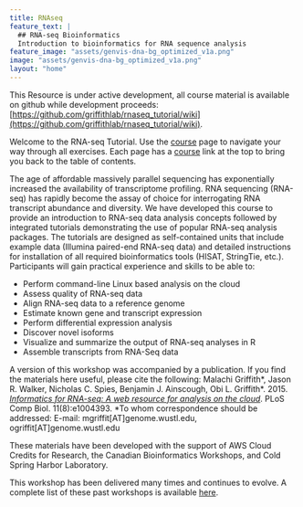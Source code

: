 ```yaml
---
title: RNAseq
feature_text: |
  ## RNA-seq Bioinformatics
  Introduction to bioinformatics for RNA sequence analysis
feature_image: "assets/genvis-dna-bg_optimized_v1a.png"
image: "assets/genvis-dna-bg_optimized_v1a.png"
layout: "home"
---
```



This Resource is under active development, all course material is available on github while development proceeds: [https://github.com/griffithlab/rnaseq_tutorial/wiki](https://github.com/griffithlab/rnaseq_tutorial/wiki).

Welcome to the RNA-seq Tutorial. Use the [course](/course) page to navigate your way through all exercises. Each page has a [course](/course) link at the top to bring you back to the table of contents.

The age of affordable massively parallel sequencing has exponentially increased the availability of transcriptome profiling. RNA sequencing (RNA-seq) has rapidly become the assay of choice for interrogating RNA transcript abundance and diversity. We have developed this course to provide an introduction to RNA-seq data analysis concepts followed by integrated tutorials demonstrating the use of popular RNA-seq analysis packages. The tutorials are designed as self-contained units that include example data (Illumina paired-end RNA-seq data) and detailed instructions for installation of all required bioinformatics tools (HISAT, StringTie, etc.). Participants will gain practical experience and skills to be able to:

* Perform command-line Linux based analysis on the cloud
* Assess quality of RNA-seq data
* Align RNA-seq data to a reference genome
* Estimate known gene and transcript expression
* Perform differential expression analysis
* Discover novel isoforms
* Visualize and summarize the output of RNA-seq analyses in R
* Assemble transcripts from RNA-Seq data

A version of this workshop was accompanied by a publication. If you find the materials here  useful, please cite the following:
Malachi Griffith\*, Jason R. Walker, Nicholas C. Spies, Benjamin J. Ainscough, Obi L. Griffith\*. 2015. [*Informatics for RNA-seq: A web resource for analysis on the cloud*](http://dx.doi.org/10.1371/journal.pcbi.1004393). PLoS Comp Biol. 11(8):e1004393. \*To whom correspondence should be addressed: E-mail: mgriffit[AT]genome.wustl.edu, ogriffit[AT]genome.wustl.edu

These materials have been developed with the support of AWS Cloud Credits for Research, the Canadian Bioinformatics Workshops, and Cold Spring Harbor Laboratory.

This workshop has been delivered many times and continues to evolve. A complete list of these past workshops is available [here](Lectures).
